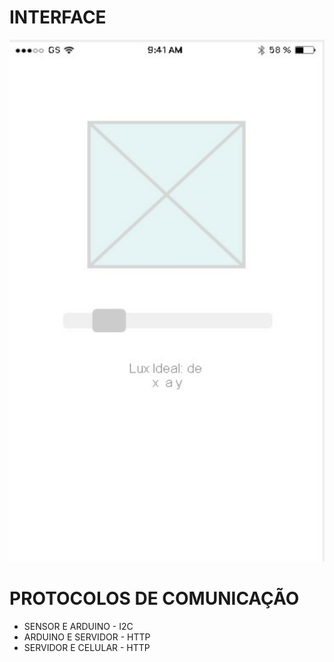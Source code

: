 # INTERFACE


![interface](https://github.com/KitoVallim/oic_iot_mackenzie-projeto-5K/blob/master/docs/3-interfaces_e_comunicacao/interface.png)






# PROTOCOLOS DE COMUNICAÇÃO

- SENSOR E ARDUINO - I2C
- ARDUINO E SERVIDOR - HTTP
- SERVIDOR E CELULAR - HTTP


